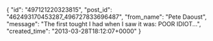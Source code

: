  {
   "id": "497121220323815",
   "post_id": "462493170453287_496727833696487",
   "from_name": "Pete Daoust",
   "message": "The first tought I had when I saw it was: POOR IDIOT...",
   "created_time": "2013-03-28T18:12:07+0000"
 }
